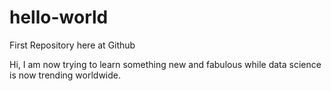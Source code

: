 # hello-world
First Repository here  at Github

Hi, I am now trying to learn something new and fabulous while data science is now trending worldwide.
